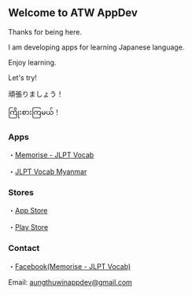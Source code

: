 ## Welcome to ATW AppDev
Thanks for being here.


I am developing apps for learning Japanese language.


Enjoy learning.


Let's try!


頑張りましょう！


ကြိုးစားကြမယ်！

### Apps
・[Memorise - JLPT Vocab](https://atwappdev.github.io/memorise_jlpt_vocab)


・[JLPT Vocab Myanmar](https://atwappdev.github.io/jlpt_vocab_mm)

### Stores
・[App Store](https://apps.apple.com/us/developer/aung-thu-win/id1611173054)


・[Play Store](https://play.google.com/store/apps/dev?id=6155844521377496846)

### Contact
・[Facebook(Memorise - JLPT Vocab)](https://www.facebook.com/memoriseJlptVocab)

Email: aungthuwinappdev@gmail.com 
